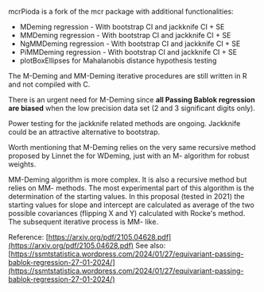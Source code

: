 mcrPioda is a fork of the mcr package with additional functionalities:

 - MDeming regression - With bootstrap CI and jackknife CI + SE 
 - MMDeming regression - With bootstrap CI and jackknife CI + SE
 - NgMMDeming regression - With bootstrap CI and jackknife CI + SE
 - PiMMDeming regression - With bootstrap CI and jackknife CI + SE
 - plotBoxEllipses for Mahalanobis distance hypothesis testing

The M-Deming and MM-Deming iterative procedures are still written in R and not compiled with C.

There is an urgent need for M-Deming since **all Passing Bablok regression are biased** when
the low precision data set (2 and 3 significant digits only).

Power testing for the jackknife related methods are ongoing. Jackknife could be an
attractive alternative to bootstrap.

Worth mentioning that M-Deming relies on the very same recursive method proposed by Linnet
the for WDeming, just with an M- algorithm for robust weights.

MM-Deming algorithm is more complex. It is also a recursive method but relies on MM- methods. The most
experimental part of this algorithm is the determination of the starting values.
In this proposal (tested in 2021) the starting values for slope and intercept are calculated
as average of the two possible covariances (flipping X and Y) calculated with Rocke's method.
The subsequent iterative process is MM- like.

Reference: [https://arxiv.org/pdf/2105.04628.pdf](https://arxiv.org/pdf/2105.04628.pdf)
See also: [https://ssmtstatistica.wordpress.com/2024/01/27/equivariant-passing-bablok-regression-27-01-2024/](https://ssmtstatistica.wordpress.com/2024/01/27/equivariant-passing-bablok-regression-27-01-2024/)
